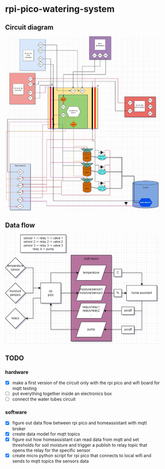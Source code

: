 # rpi-pico-watering-system

## Circuit diagram

![circuit diagram](doc/pico-w.jpg "circuit diagram")

## Data flow

![data flow](doc/data-flow.jpg "data flow")

## TODO
### hardware
- [x] make a first version of the circuit only with the rpi pico and wifi board for mqtt testing
- [ ] put everything together inside an electronics box
- [ ] connect the water tubes circuit
### software
- [x] figure out data flow between rpi pico and homeassistant with mqtt broker
- [x] create data model for mqtt topics
- [x] figure out how homeassistant can read data from mqtt and set thresholds for soil moisture and trigger a publish to relay topic that opens the relay for the specific sensor
- [x] create micro python script for rpi pico that connects to local wifi and sends to mqtt topics the sensors data
